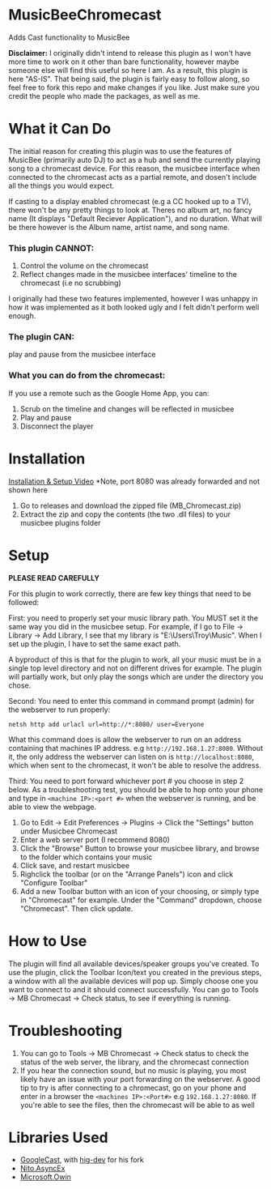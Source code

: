# MusicBeeChromecast
Adds Cast functionality to MusicBee

**Disclaimer:** I originally didn't intend to release this plugin as I won't have more time to work on it other than bare functionality, however maybe someone else will find this useful so here I am. As a result, this plugin is here "AS-IS". That being said, the plugin is fairly easy to follow along, so feel free to fork this repo and make changes if you like. Just make sure you credit the people who made the packages, as well as me.

# What it Can Do

The initial reason for creating this plugin was to use the features of MusicBee (primarily auto DJ) to act as a hub and send the currently playing song to a chromecast device. For this reason, the musicbee interface when connected to the chromecast acts as a partial remote, and dosen't include all the things you would expect. 

If casting to a display enabled chromecast (e.g a CC hooked up to a TV), there won't be any pretty things to look at. Theres no album art, no fancy name (It displays "Default Reciever Application"), and no duration. What will be there however is the Album name, artist name, and song name. 

### This plugin CANNOT:
1. Control the volume on the chromecast
2. Reflect changes made in the musicbee interfaces' timeline to the chromecast (i.e no scrubbing) 

I originally had these two features implemented, however I was unhappy in how it was implemented as it both looked ugly and I felt didn't perform well enough.

### The plugin CAN: 

play and pause from the musicbee interface

### What you can do from the chromecast:
If you use a remote such as the Google Home App, you can:
1. Scrub on the timeline and changes will be reflected in musicbee
2. Play and pause
3. Disconnect the player

# Installation

[Installation & Setup Video](https://www.youtube.com/watch?v=_6-A2idqiDw&feature=youtu.be) *Note, port 8080 was already forwarded and not shown here

1. Go to releases and download the zipped file (MB_Chromecast.zip)
2. Extract the zip and copy the contents (the two .dll files) to your musicbee plugins folder

# Setup
**PLEASE READ CAREFULLY**

For this plugin to work correctly, there are few key things that need to be followed:

First: you need to properly set your music library path. You MUST set it the same way you did in the musicbee setup. For example, if I go to File -> Library -> Add Library, I see that my library is "E:\Users\Troy\Music". When I set up the plugin, I have to set the same exact path.

A byproduct of this is that for the plugin to work, all your music must be in a single top level directory and not on different drives for example. The plugin will partially work, but only play the songs which are under the directory you chose.

Second: You need to enter this command in command prompt (admin) for the webserver to run properly:

``netsh http add urlacl url=http://*:8080/ user=Everyone``

 What this command does is allow the webserver to run on an address containing that machines IP address. e.g ``http://192.168.1.27:8080``. Without it, the only address the webserver can listen on is ``http://localhost:8080``, which when sent to the chromecast, it won't be able to resolve the address.
 
Third: You need to port forward whichever port # you choose in step 2 below. As a troubleshooting test, you should be able to hop onto your phone and type in ``<machine IP>:<port #>`` when the webserver is running, and be able to view the webpage.

1. Go to Edit -> Edit Preferences -> Plugins -> Click the "Settings" button under Musicbee Chromecast
2. Enter a web server port (I recommend 8080)
3. Click the "Browse" Button to browse your musicbee library, and browse to the folder which contains your music
4. Click save, and restart musicbee
5. Righclick the toolbar (or on the "Arrange Panels") icon and click "Configure Toolbar"
6. Add a new Toolbar button with an icon of your choosing, or simply type in "Chromecast" for example. Under the "Command" dropdown, choose "Chromecast". Then click update.

# How to Use
The plugin will find all available devices/speaker groups you've created. To use the plugin, click the Toolbar Icon/text you created in the previous steps, a window with all the available devices will pop up. Simply choose one you want to connect to and it should connect successfully. You can go to Tools -> MB Chromecast -> Check status, to see if everything is running. 

# Troubleshooting

1. You can go to Tools -> MB Chromecast -> Check status to check the status of the web server, the library, and the chromecast connection
2. If you hear the connection sound, but no music is playing, you most likely have an issue with your port forwarding on the webserver. A good tip to try is after connecting to a chromecast, go on your phone and enter in a browser the 
``<machines IP>:<Port#>`` e.g ``192.168.1.27:8080``. If you're able to see the files, then the chromecast will be able to as well

# Libraries Used

- [GoogleCast](https://github.com/kakone/GoogleCast/tree/master/GoogleCast), with [hig-dev](https://github.com/hig-dev) for his fork
- [Nito.AsyncEx](https://www.nuget.org/packages/Nito.AsyncEx)
- [Microsoft.Owin](https://www.nuget.org/packages/Microsoft.Owin/)
